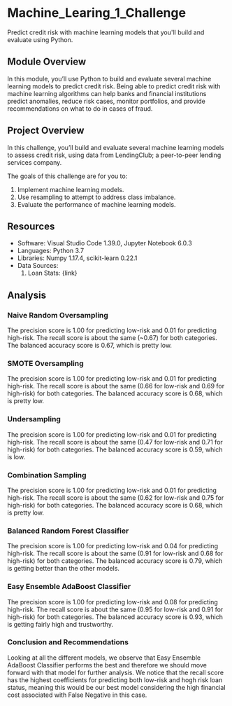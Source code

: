 # Machine_Learing_1_Challenge
Predict credit risk with machine learning models that you'll build and evaluate using Python.

## Module Overview
In this module, you’ll use Python to build and evaluate several machine learning models to predict credit risk. Being able to predict credit risk with machine learning algorithms can help banks and financial institutions predict anomalies, reduce risk cases, monitor portfolios, and provide recommendations on what to do in cases of fraud.

## Project Overview
In this challenge, you’ll build and evaluate several machine learning models to assess credit risk, using data from LendingClub; a peer-to-peer lending services company.

The goals of this challenge are for you to:

1. Implement machine learning models.
2. Use resampling to attempt to address class imbalance.
3. Evaluate the performance of machine learning models.

## Resources

- Software: Visual Studio Code 1.39.0, Jupyter Notebook 6.0.3
- Languages: Python 3.7
- Libraries: Numpy 1.17.4, scikit-learn 0.22.1 
- Data Sources:
  1. Loan Stats: {link}

## Analysis

### Naive Random Oversampling
The precision score is 1.00 for predicting low-risk and 0.01 for predicting high-risk. The recall score is about the same (~0.67) for both categories. The balanced accuracy score is 0.67, which is pretty low.

### SMOTE Oversampling
The precision score is 1.00 for predicting low-risk and 0.01 for predicting high-risk. The recall score is about the same (0.66 for low-risk and 0.69 for high-risk) for both categories. The balanced accuracy score is 0.68, which is pretty low.

### Undersampling
The precision score is 1.00 for predicting low-risk and 0.01 for predicting high-risk. The recall score is about the same (0.47 for low-risk and 0.71 for high-risk) for both categories. The balanced accuracy score is 0.59, which is low.

### Combination Sampling
The precision score is 1.00 for predicting low-risk and 0.01 for predicting high-risk. The recall score is about the same (0.62 for low-risk and 0.75 for high-risk) for both categories. The balanced accuracy score is 0.68, which is pretty low.

### Balanced Random Forest Classifier
The precision score is 1.00 for predicting low-risk and 0.04 for predicting high-risk. The recall score is about the same (0.91 for low-risk and 0.68 for high-risk) for both categories. The balanced accuracy score is 0.79, which is getting better than the other models.

### Easy Ensemble AdaBoost Classifier
The precision score is 1.00 for predicting low-risk and 0.08 for predicting high-risk. The recall score is about the same (0.95 for low-risk and 0.91 for high-risk) for both categories. The balanced accuracy score is 0.93, which is getting fairly high and trustworthy.

### Conclusion and Recommendations
Looking at all the different models, we observe that Easy Ensemble AdaBoost Classifier performs the best and therefore we should move forward with that model for further analysis.
We notice that the recall score has the highest coefficients for predicting both low-risk and hogh risk loan status, meaning this would be our best model considering the high financial cost associated with False Negative in this case.